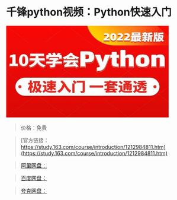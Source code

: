 # 千锋python视频：Python快速入门

![img](../../../assets/study163/free/5ad592a80afa4dc09dc4efd6129fdb06.jpg)

> 价格：免费

> [官方链接：https://study.163.com/course/introduction/1212984811.htm](https://study.163.com/course/introduction/1212984811.htm)

> [阿里网盘：]()

> [百度网盘：]()

> [夸克网盘：]()
